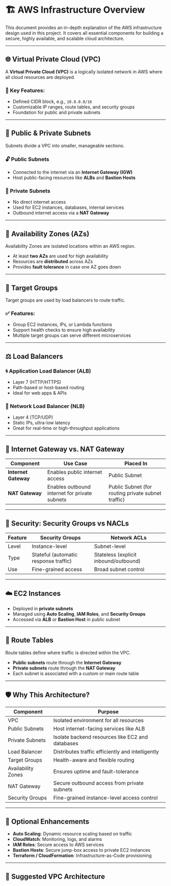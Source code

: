 # 🏗️ AWS Infrastructure Overview

This document provides an in-depth explanation of the AWS infrastructure design used in this project. It covers all essential components for building a secure, highly available, and scalable cloud architecture.

---

## 🌐 Virtual Private Cloud (VPC)

A **Virtual Private Cloud (VPC)** is a logically isolated network in AWS where all cloud resources are deployed.

### 🔑 Key Features:
- Defined CIDR block, e.g., `10.0.0.0/16`
- Customizable IP ranges, route tables, and security groups
- Foundation for public and private subnets

---

## 🧭 Public & Private Subnets

Subnets divide a VPC into smaller, manageable sections.

### 🔓 Public Subnets
- Connected to the internet via an **Internet Gateway (IGW)**
- Host public-facing resources like **ALBs** and **Bastion Hosts**

### 🔐 Private Subnets
- No direct internet access
- Used for EC2 instances, databases, internal services
- Outbound internet access via a **NAT Gateway**

---

## 📍 Availability Zones (AZs)

Availability Zones are isolated locations within an AWS region.

- At least **two AZs** are used for high availability
- Resources are **distributed** across AZs
- Provides **fault tolerance** in case one AZ goes down

---

## 🎯 Target Groups

Target groups are used by load balancers to route traffic.

### ✅ Features:
- Group EC2 instances, IPs, or Lambda functions
- Support health checks to ensure high availability
- Multiple target groups can serve different microservices

---

## ⚖️ Load Balancers

### 🌀 Application Load Balancer (ALB)
- Layer 7 (HTTP/HTTPS)
- Path-based or host-based routing
- Ideal for web apps & APIs

### 🧷 Network Load Balancer (NLB)
- Layer 4 (TCP/UDP)
- Static IPs, ultra-low latency
- Great for real-time or high-throughput applications

---

## 🚪 Internet Gateway vs. NAT Gateway

| Component         | Use Case                                        | Placed In         |
|------------------|--------------------------------------------------|-------------------|
| **Internet Gateway** | Enables public internet access               | Public Subnet     |
| **NAT Gateway**       | Enables outbound internet for private subnets | Public Subnet (for routing private subnet traffic) |

---

## 🔐 Security: Security Groups vs NACLs

| Feature           | Security Groups                           | Network ACLs                           |
|------------------|--------------------------------------------|----------------------------------------|
| Level            | Instance-level                             | Subnet-level                           |
| Type             | Stateful (automatic response traffic)      | Stateless (explicit inbound/outbound)  |
| Use              | Fine-grained access                        | Broad subnet control                   |

---

## ☁️ EC2 Instances

- Deployed in **private subnets**
- Managed using **Auto Scaling**, **IAM Roles**, and **Security Groups**
- Accessed via **ALB** or **Bastion Host** in public subnet

---

## 📡 Route Tables

Route tables define where traffic is directed within the VPC.

- **Public subnets** route through the **Internet Gateway**
- **Private subnets** route through the **NAT Gateway**
- Each subnet is associated with a custom or main route table

---

## 🛡️ Why This Architecture?

| Component         | Purpose                                           |
|------------------|---------------------------------------------------|
| VPC              | Isolated environment for all resources            |
| Public Subnets   | Host internet-facing services like ALB            |
| Private Subnets  | Isolate backend resources like EC2 and databases  |
| Load Balancer    | Distributes traffic efficiently and intelligently |
| Target Groups    | Health-aware and flexible routing                 |
| Availability Zones | Ensures uptime and fault-tolerance              |
| NAT Gateway      | Secure outbound access from private subnets       |
| Security Groups  | Fine-grained instance-level access control        |

---

## 🔧 Optional Enhancements

- **Auto Scaling**: Dynamic resource scaling based on traffic
- **CloudWatch**: Monitoring, logs, and alarms
- **IAM Roles**: Secure access to AWS services
- **Bastion Hosts**: Secure jump-box access to private EC2 instances
- **Terraform / CloudFormation**: Infrastructure-as-Code provisioning

---

## 📁 Suggested VPC Architecture

